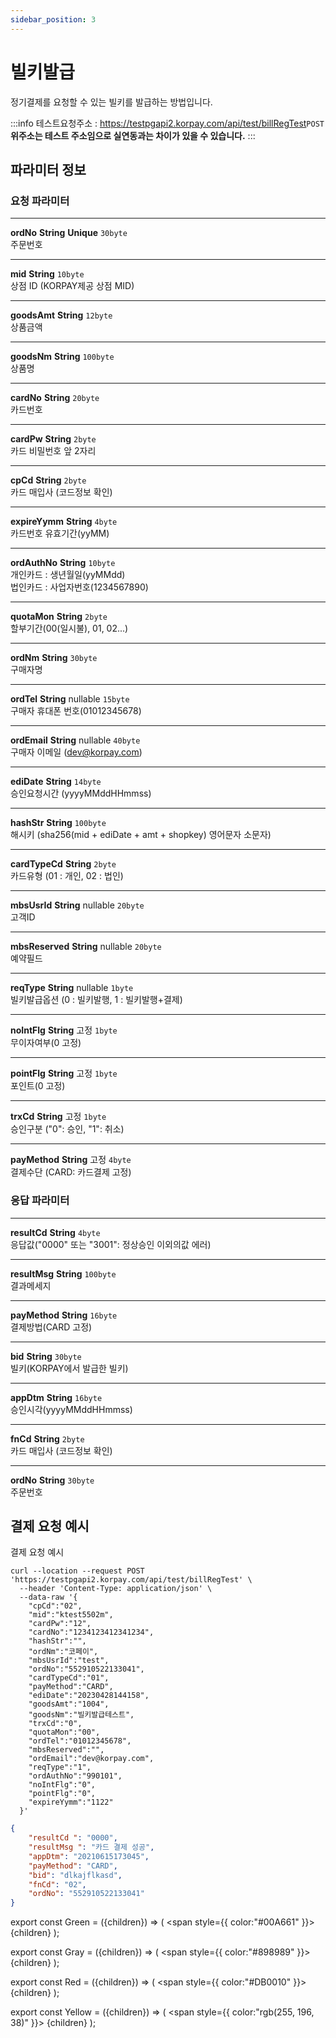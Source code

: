 ```yaml
---
sidebar_position: 3
---
```


# 빌키발급

정기결제를 요청할 수 있는 빌키를 발급하는 방법입니다.

:::info
테스트요청주소 : https://testpgapi2.korpay.com/api/test/billRegTest<Green>`POST`</Green> <br/>
**위주소는 테스트 주소임으로 실연동과는 차이가 있을 수 있습니다.**
:::
## 파라미터 정보


### 요청 파라미터
---
**ordNo** <Green>**String**</Green> <Yellow>**Unique**</Yellow> <Gray>`30byte`</Gray><br/>
주문번호

---
**mid** <Green>**String**</Green> <Gray>`10byte`</Gray><br/>
상점 ID (KORPAY제공 상점 MID)

---
**goodsAmt** <Green>**String**</Green> <Gray>`12byte`</Gray><br/>
상품금액

---
**goodsNm** <Green>**String**</Green> <Gray>`100byte`</Gray><br/>
상품명

---
**cardNo** <Green>**String**</Green> <Gray>`20byte`</Gray><br/>
카드번호

---
**cardPw** <Green>**String**</Green> <Gray>`2byte`</Gray><br/>
카드 비밀번호 앞 2자리

---
**cpCd** <Green>**String**</Green> <Gray>`2byte`</Gray><br/>
카드 매입사 (코드정보 확인)

---
**expireYymm** <Green>**String**</Green> <Gray>`4byte`</Gray><br/>
카드번호 유효기간(yyMM)

---
**ordAuthNo** <Green>**String**</Green> <Gray>`10byte`</Gray><br/>
개인카드 : 생년월일(yyMMdd)<br/>
법인카드 : 사업자번호(1234567890)

---
**quotaMon** <Green>**String**</Green> <Gray>`2byte`</Gray><br/>
할부기간(00(일시불), 01, 02...)

---
**ordNm** <Green>**String**</Green> <Gray>`30byte`</Gray><br/>
구매자명

---
**ordTel** <Green>**String**</Green> <Red>nullable</Red> <Gray>`15byte`</Gray><br/>
구매자 휴대폰 번호(01012345678)

---
**ordEmail** <Green>**String**</Green> <Red>nullable</Red> <Gray>`40byte`</Gray><br/>
구매자 이메일 (dev@korpay.com)

---
**ediDate** <Green>**String**</Green> <Gray>`14byte`</Gray><br/>
승인요청시간 (yyyyMMddHHmmss)

---
**hashStr** <Green>**String**</Green> <Gray>`100byte`</Gray><br/>
해시키 (sha256(mid + ediDate + amt + shopkey) 영어문자 소문자)

---
**cardTypeCd** <Green>**String**</Green> <Gray>`2byte`</Gray> <br/>
카드유형 (01 : 개인, 02 : 법인)

---
**mbsUsrId** <Green>**String**</Green> <Red>nullable</Red> <Gray>`20byte`</Gray><br/>
고객ID

---
**mbsReserved** <Green>**String**</Green> <Red>nullable</Red> <Gray>`20byte`</Gray> <br/>
예약필드

---
**reqType** <Green>**String**</Green> <Red>nullable</Red> <Gray>`1byte`</Gray> <br/>
빌키발급옵션 (0 : 빌키발행, 1 : 빌키발행+결제)

---
**noIntFlg** <Green>**String**</Green> <Red>고정</Red> <Gray>`1byte`</Gray> <br/>
무이자여부(0 고정)

---
**pointFlg** <Green>**String**</Green> <Red>고정</Red> <Gray>`1byte`</Gray> <br/>
포인트(0 고정)

---
**trxCd** <Green>**String**</Green> <Red>고정</Red> <Gray>`1byte`</Gray><br/>
승인구분 ("0": 승인, "1": 취소)

---
**payMethod** <Green>**String**</Green> <Red>고정</Red> <Gray>`4byte`</Gray> <br/>
결제수단 (CARD: 카드결제 고정)


### 응답 파라미터
---
**resultCd** <Green>**String**</Green> <Gray>`4byte`</Gray><br/>
응답값("0000" 또는 "3001": 정상승인 이외의값 에러)

---
**resultMsg** <Green>**String**</Green> <Gray>`100byte`</Gray><br/>
결과메세지

---
**payMethod** <Green>**String**</Green> <Gray>`16byte`</Gray><br/>
결제방법(CARD 고정)

---
**bid** <Green>**String**</Green> <Gray>`30byte`</Gray><br/>
빌키(KORPAY에서 발급한 빌키)

---
**appDtm** <Green>**String**</Green> <Gray>`16byte`</Gray><br/>
승인시각(yyyyMMddHHmmss)

---
**fnCd** <Green>**String**</Green> <Gray>`2byte`</Gray><br/>
카드 매입사 (코드정보 확인)

---
**ordNo** <Green>**String**</Green> <Gray>`30byte`</Gray><br/>
주문번호


## 결제 요청 예시

결제 요청 예시

```shell title="요청예시"
curl --location --request POST 'https://testpgapi2.korpay.com/api/test/billRegTest' \
  --header 'Content-Type: application/json' \
  --data-raw '{
    "cpCd":"02", 
    "mid":"ktest5502m", 
    "cardPw":"12", 
    "cardNo":"1234123412341234", 
    "hashStr":"", 
    "ordNm":"코페이", 
    "mbsUsrId":"test", 
    "ordNo":"552910522133041", 
    "cardTypeCd":"01", 
    "payMethod":"CARD", 
    "ediDate":"20230428144158", 
    "goodsAmt":"1004",  
    "goodsNm":"빌키발급테스트", 
    "trxCd":"0", 
    "quotaMon":"00", 
    "ordTel":"01012345678", 
    "mbsReserved":"", 
    "ordEmail":"dev@korpay.com", 
    "reqType":"1", 
    "ordAuthNo":"990101", 
    "noIntFlg":"0", 
    "pointFlg":"0", 
    "expireYymm":"1122"
  }'
```


```json title="응답예시"
{
    "resultCd ": "0000",
    "resultMsg ": "카드 결제 성공",
    "appDtm": "20210615173045",
    "payMethod": "CARD",
    "bid": "dlkajflkasd",
    "fnCd": "02",
    "ordNo": "552910522133041"
}
```

export const Green = ({children}) => (
<span
style={{
color:"#00A661"
}}>
{children}
</span>
);

export const Gray = ({children}) => (
<span
style={{
color:"#898989"
}}>
{children}
</span>
);

export const Red = ({children}) => (
<span
style={{
color:"#DB0010"
}}>
{children}
</span>
);

export const Yellow = ({children}) => (
<span
style={{
color:"rgb(255, 196, 38)"
}}>
{children}
</span>
);
